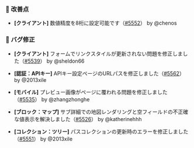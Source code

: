 ### 🚀 改善点

- **[クライアント]** 数値精度を8桁に設定可能です（[#5552](https://github.com/nocobase/nocobase/pull/5552)） by @chenos

### 🐛 バグ修正

- **[クライアント]** フォームでリンクスタイルが更新されない問題を修正しました（[#5539](https://github.com/nocobase/nocobase/pull/5539)） by @sheldon66

- **[認証：APIキー]** APIキー設定ページのURLパスを修正しました（[#5562](https://github.com/nocobase/nocobase/pull/5562)） by @2013xile

- **[モバイル]** プレビュー画像がページに覆われる問題を修正しました（[#5535](https://github.com/nocobase/nocobase/pull/5535)） by @zhangzhonghe

- **[ブロック：マップ]** サブ詳細での地図レンダリングと空フィールドの不正確な値表示を解決しました（[#5526](https://github.com/nocobase/nocobase/pull/5526)） by @katherinehhh

- **[コレクション：ツリー]** パスコレクションの更新時のエラーを修正しました（[#5551](https://github.com/nocobase/nocobase/pull/5551)） by @2013xile

